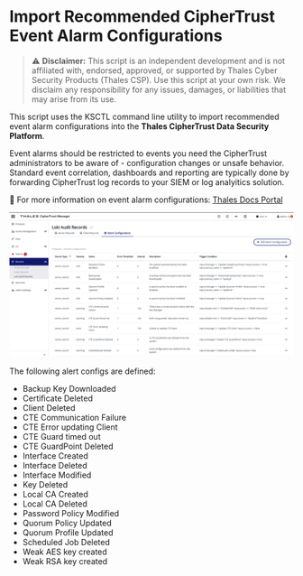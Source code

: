 # Import Recommended CipherTrust Event Alarm Configurations

> ⚠️ **Disclaimer:** This script is an independent development and is not affiliated with, endorsed, approved, or supported by Thales Cyber Security Products (Thales CSP). Use this script at your own risk. We disclaim any responsibility for any issues, damages, or liabilities that may arise from its use.

This script uses the KSCTL command line utility to import recommended event alarm configurations into the **Thales CipherTrust Data Security Platform**. 

Event alarms should be restricted to events you need the CipherTrust administrators to be aware of - configuration changes or unsafe behavior. Standard event correlation, dashboards and reporting are typically done by forwarding CipherTrust log records to your SIEM or log analyitics solution. 

🔗 For more information on event alarm configurations: [Thales Docs Portal](https://thalesdocs.com/ctp/cm/latest/admin/cm_admin/monitoring/records/index.html#configuring-alarm-triggers-based-on-a-record)

![Alt text](./alarm-configs.png)

The following alert configs are defined:

 - Backup Key Downloaded
 - Certificate Deleted
 - Client Deleted
 - CTE Communication Failure
 - CTE Error updating Client
 - CTE Guard timed out
 - CTE GuardPoint Deleted
 - Interface Created
 - Interface Deleted
 - Interface Modified
 - Key Deleted
 - Local CA Created
 - Local CA Deleted
 - Password Policy Modified
 - Quorum Policy Updated
 - Quorum Profile Updated
 - Scheduled Job Deleted
 - Weak AES key created
 - Weak RSA key created
